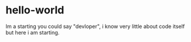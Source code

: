 # hello-world

Im a starting you could say "devloper", i know very little about code itself but here i am starting.
